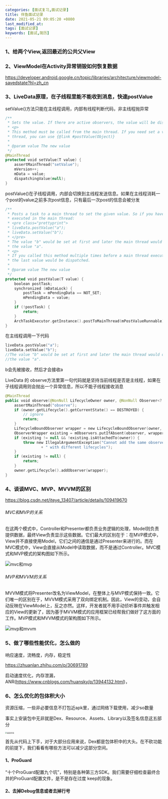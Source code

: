 ```yaml
---
categories: [面试复习,面试记录]
title: 伴鱼面试记录
date: 2021-05-21 09:05:20 +0800
last_modified_at:
tags: [面试记录]
keywords: [面试,简历]
---
```


### 1、给两个View,返回最近的公共父View

### 2、ViewModel在Activity异常销毁如何恢复数据

https://developer.android.google.cn/topic/libraries/architecture/viewmodel-savedstate?hl=zh_cn

### 3、LiveData原理，在子线程里能不能收到消息，快速postValue

setValue()方法只能在主线程调用，内部有线程判断代码，非主线程抛异常

```kotlin
/**
 * Sets the value. If there are active observers, the value will be dispatched to them.
 * <p>
 * This method must be called from the main thread. If you need set a value from a background
 * thread, you can use {@link #postValue(Object)}
 *
 * @param value The new value
 */
@MainThread
protected void setValue(T value) {
    assertMainThread("setValue");
    mVersion++;
    mData = value;
    dispatchingValue(null);
}
```

postValue()在子线程调用，内部会切换到主线程发送信息。如果在主线程消耗一个post的value之前多次post信息，只有最后一次post的信息会被分发

```kotlin
/**
 * Posts a task to a main thread to set the given value. So if you have a following code
 * executed in the main thread:
 * <pre class="prettyprint">
 * liveData.postValue("a");
 * liveData.setValue("b");
 * </pre>
 * The value "b" would be set at first and later the main thread would override it with
 * the value "a".
 * <p>
 * If you called this method multiple times before a main thread executed a posted task, only
 * the last value would be dispatched.
 *
 * @param value The new value
 */
protected void postValue(T value) {
    boolean postTask;
    synchronized (mDataLock) {
        postTask = mPendingData == NOT_SET;
        mPendingData = value;
    }
    if (!postTask) {
        return;
    }
    ArchTaskExecutor.getInstance().postToMainThread(mPostValueRunnable);
}
```

在主线程调用一下代码

```kotlin
liveData.postValue("a");
liveData.setValue("b");
//The value "b" would be set at first and later the main thread would override it with
//the value "a".
```

b会先被接收，然后才会接收a

LiveData 的 observe方法里第一句代码就是坚持当前线程是否是主线程，如果在子线程调用则会抛出一个异常信息，所以不能子线程接收消息

```kotlin
@MainThread
public void observe(@NonNull LifecycleOwner owner, @NonNull Observer<? super T> observer) {
    assertMainThread("observe");
    if (owner.getLifecycle().getCurrentState() == DESTROYED) {
        // ignore
        return;
    }
    LifecycleBoundObserver wrapper = new LifecycleBoundObserver(owner, observer);
    ObserverWrapper existing = mObservers.putIfAbsent(observer, wrapper);
    if (existing != null && !existing.isAttachedTo(owner)) {
        throw new IllegalArgumentException("Cannot add the same observer"
                + " with different lifecycles");
    }
    if (existing != null) {
        return;
    }
    owner.getLifecycle().addObserver(wrapper);
}
```

### 4、谈谈MVC、MVP、MVVM的区别

https://blog.csdn.net/iteye_13407/article/details/109419670

###### MVC和MVP的关系

在这两个模式中，Controller和Presenter都负责业务逻辑的处理，Model则负责提供数据，最终View负责显示这些数据。它们最大的区别在于：在MVP模式中，View并不直接使用Model，它们之间的通信是通过Presenter来进行的。而在MVC模式中，View会直接从Model中读取数据，而不是通过Controller。MVC模式和MVP模式的架构图如下所示。

![mvc和mvp](https://cdn.jsdelivr.net/gh/hxmeie/tuchuang/images/20210525111740.png)

###### MVP和MVVM的关系

MVVM模式将Presenter改名为ViewModel，在整体上与MVP模式保持一致。它们唯一的区别在于，MVVM模式采用了双向绑定机制。因此，View的变动，会自动反映在ViewModel上，反之亦然。这样，开发者就不用手动侦听事件并触发相应的View的更新了，因为基于MVVM模式的应用框架已经帮我们做好了这方面的工作。MVP模式和MVVM模式的架构图如下所示。

![mvp和mvvm](https://cdn.jsdelivr.net/gh/hxmeie/tuchuang/images/mvp%E5%92%8Cmvvm%E7%9A%84%E5%85%B3%E7%B3%BB)

### 5、做了哪些性能优化，怎么做的

响应速度，流畅度，内存，稳定性

https://zhuanlan.zhihu.com/p/30691789

启动速度优化，内存泄漏，ANR(https://www.cnblogs.com/huansky/p/13944132.html)，

### 6、怎么优化的包体积大小

资源压缩，一些非必要信息不打包近apk里，通过网络下载使用，减少so数量

事实上安装包中无非就是Dex、Resource、Assets、Library以及签名信息这五部分

<img src="https://cdn.jsdelivr.net/gh/hxmeie/tuchuang/images/%E5%AE%89%E8%A3%85%E5%8C%85%E5%86%85%E5%AE%B9" alt="安装包内容" style="zoom: 33%;" />

首先从代码上下手，对于大部分应用来说，Dex都是包体积中的大头。在不砍功能的前提下，我们看看有哪些方法可以减少这部分空间。

#### 1、ProGuard

“十个ProGuard配置九个坑”，特别是各种第三方SDK。我们需要仔细检查最终合并的ProGuard配置文件，是不是存在过度 keep的现象。

#### 2、去掉Debug信息或者去掉行号


